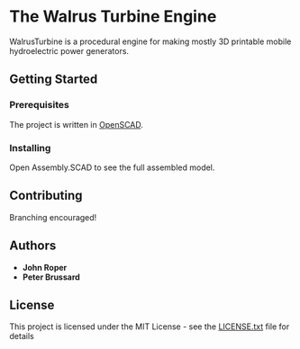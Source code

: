 # The Walrus Turbine Engine

WalrusTurbine is a procedural engine for making mostly 3D printable mobile hydroelectric power generators.  

## Getting Started

### Prerequisites

The project is written in [OpenSCAD](http://www.openscad.org/).

### Installing

Open Assembly.SCAD to see the full assembled model. 

## Contributing

Branching encouraged!

## Authors

* **John Roper**
* **Peter Brussard**

## License

This project is licensed under the MIT License - see the [LICENSE.txt](LICENSE.txt) file for details
